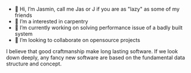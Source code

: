 - 👋 Hi, I’m Jasmin, call me Jas or J if you are as "lazy" as some of my friends
- 👀 I’m a interested in carpentry 
- 🌱 I’m currently working on solving performance issue of a badly built system
- 💞️ I’m looking to collaborate on opensource projects

I believe that good craftmanship make long lasting software. If we look down deeply, any fancy new software are based on the fundamental data structure and concept.
